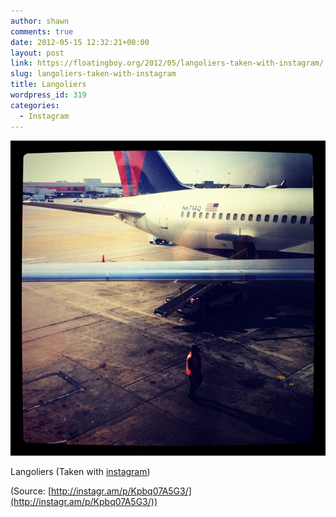 ```yaml
---
author: shawn
comments: true
date: 2012-05-15 12:32:21+00:00
layout: post
link: https://floatingboy.org/2012/05/langoliers-taken-with-instagram/
slug: langoliers-taken-with-instagram
title: Langoliers
wordpress_id: 319
categories:
  - Instagram
---
```


[![](/assets/media/2012/06/tumblr_m42dhxeZF41qzw17so1_1280.jpg)](http://instagr.am/p/Kpbq07A5G3/)

Langoliers (Taken with [instagram](http://instagr.am))

(Source: [http://instagr.am/p/Kpbq07A5G3/](http://instagr.am/p/Kpbq07A5G3/))
